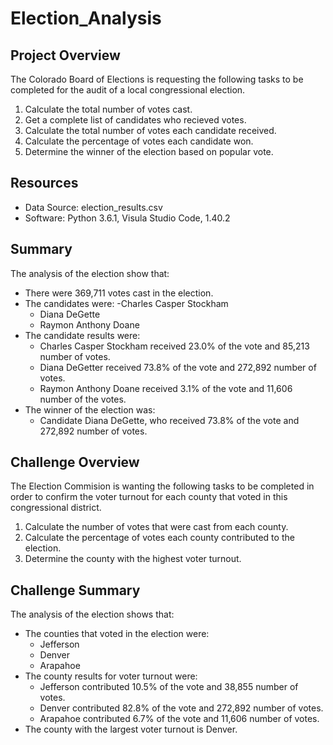 # Election_Analysis

## Project Overview
The Colorado Board of Elections is requesting the following tasks to be completed for the audit of a local congressional election.

1. Calculate the total number of votes cast.
2. Get a complete list of candidates who recieved votes.
3. Calculate the total number of votes each candidate received.
4. Calculate the percentage of votes each candidate won.
5. Determine the winner of the election based on popular vote.

## Resources
- Data Source: election_results.csv
- Software: Python 3.6.1, Visula Studio Code, 1.40.2

## Summary
The analysis of the election show that:
- There were 369,711 votes cast in the election.
- The candidates were:
  -Charles Casper Stockham
  - Diana DeGette
  - Raymon Anthony Doane
- The candidate results were:
  - Charles Casper Stockham received 23.0% of the vote and 85,213 number of votes.
  - Diana DeGetter received 73.8% of the vote and 272,892 number of votes.
  - Raymon Anthony Doane received 3.1% of the vote and 11,606 number of the votes.
- The winner of the election was:
  - Candidate Diana DeGette, who received 73.8% of the vote and 272,892 number of votes.
  
## Challenge Overview
The Election Commision is wanting the following tasks to be completed in order to confirm the voter turnout for each county that voted in this congressional district. 

1. Calculate the number of votes that were cast from each county. 
2. Calculate the percentage of votes each county contributed to the election.
3. Determine the county with the highest voter turnout. 

## Challenge Summary
The analysis of the election shows that:
- The counties that voted in the election were:
  - Jefferson
  - Denver
  - Arapahoe
- The county results for voter turnout were:
  - Jefferson contributed 10.5% of the vote and 38,855 number of votes.
  - Denver contributed 82.8% of the vote and 272,892 number of votes.
  - Arapahoe contributed 6.7% of the vote and 11,606 number of votes. 
- The county with the largest voter turnout is Denver. 
  
  

